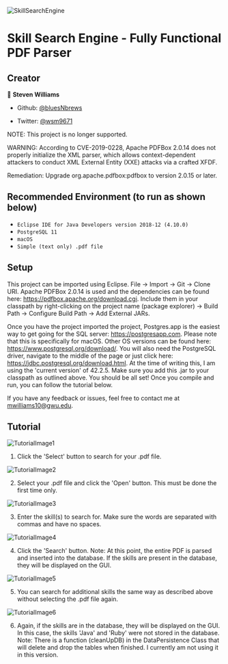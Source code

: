 ![SkillSearchEngine](https://github.com/bluesNbrews/SkillSearchEngine/blob/master/img/readmeTitleImg.png)

# Skill Search Engine - Fully Functional PDF Parser

## Creator

👤 **Steven Williams**

* Github: [@bluesNbrews](https://github.com/bluesNbrews)

* Twitter: [@wsm9671](https://twitter.com/wsm9671)

NOTE: This project is no longer supported. 

WARNING: According to CVE-2019-0228, Apache PDFBox 2.0.14 does not properly initialize the XML parser, which allows context-dependent attackers to conduct XML External Entity (XXE) attacks via a crafted XFDF.

Remediation: Upgrade org.apache.pdfbox:pdfbox to version 2.0.15 or later.

## Recommended Environment (to run as shown below)

* `Eclipse IDE for Java Developers version 2018-12 (4.10.0)`
* `PostgreSQL 11`
* `macOS`
* `Simple (text only) .pdf file`

## Setup

This project can be imported using Eclipse. File -> Import -> Git -> Clone URI.
Apache PDFBox 2.0.14 is used and the dependencies can be found here: https://pdfbox.apache.org/download.cgi. 
Include them in your classpath by right-clicking on the project name (package explorer) -> Build Path -> Configure Build Path -> Add External JARs. 

Once you have the project imported the project, Postgres.app is the easiest way to get going for the SQL server: https://postgresapp.com. Please note that this is specifically for macOS. Other OS versions can be found here: https://www.postgresql.org/download/. You will also need the PostgreSQL driver, navigate to the middle of the page or just click here: https://jdbc.postgresql.org/download.html. At the time of writing this, I am using the 'current version' of 42.2.5. Make sure you add this .jar to your classpath as outlined above. You should be all set! Once you compile and run, you can follow the tutorial below. 

If you have any feedback or issues, feel free to contact me at mwilliams10@gwu.edu.

## Tutorial

![TutorialImage1](https://github.com/bluesNbrews/SkillSearchEngine/blob/master/img/userGuide1.png)

1) Click the 'Select' button to search for your .pdf file.

![TutorialImage2](https://github.com/bluesNbrews/SkillSearchEngine/blob/master/img/userGuide2.png)

2) Select your .pdf file and click the 'Open' button. This must be done the first time only.

![TutorialImage3](https://github.com/bluesNbrews/SkillSearchEngine/blob/master/img/userGuide3.png)

3) Enter the skill(s) to search for. Make sure the words are separated with commas and have no spaces. 

![TutorialImage4](https://github.com/bluesNbrews/SkillSearchEngine/blob/master/img/userGuide4.png)

4) Click the 'Search' button. Note: At this point, the entire PDF is parsed and inserted into the database. If the skills are present in the database, they will be displayed on the GUI.

![TutorialImage5](https://github.com/bluesNbrews/SkillSearchEngine/blob/master/img/userGuide5.png)

5) You can search for additional skills the same way as described above without selecting the .pdf file again. 

![TutorialImage6](https://github.com/bluesNbrews/SkillSearchEngine/blob/master/img/userGuide6.png)

6) Again, if the skills are in the database, they will be displayed on the GUI. In this case, the skills 'Java' and 'Ruby' were not stored in the database. Note: There is a function (cleanUpDB) in the DataPersistence Class that will delete and drop the tables when finished. I currently am not using it in this version. 





